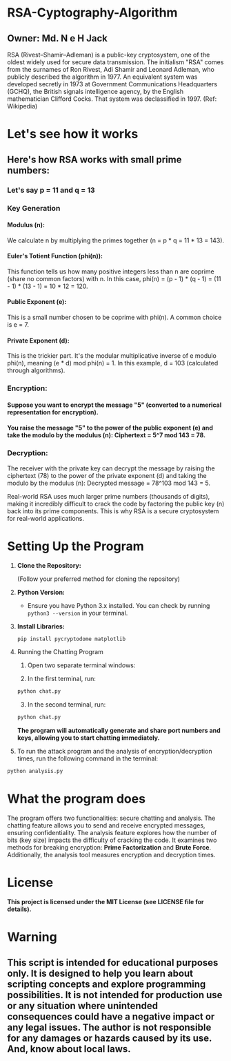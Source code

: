 # RSA-Cyptography-Algorithm
## Owner: Md. N e H Jack

RSA (Rivest–Shamir–Adleman) is a public-key cryptosystem, one of the oldest widely used for secure data transmission. The initialism "RSA" comes from the surnames of Ron Rivest, Adi Shamir and Leonard Adleman, who publicly described the algorithm in 1977. An equivalent system was developed secretly in 1973 at Government Communications Headquarters (GCHQ), the British signals intelligence agency, by the English mathematician Clifford Cocks. That system was declassified in 1997. (Ref: Wikipedia)


# Let's see how it works

## Here's how RSA works with small prime numbers: 

### Let's say p = 11 and q = 13

### Key Generation

#### Modulus (n): 
We calculate n by multiplying the primes together (n = p * q = 11 * 13 = 143).

#### Euler's Totient Function (phi(n)): 
This function tells us how many positive integers less than n are coprime (share no common factors) with n. In this case, phi(n) = (p - 1) * (q - 1) = (11 - 1) * (13 - 1) = 10 * 12 = 120.

#### Public Exponent (e): 
This is a small number chosen to be coprime with phi(n). A common choice is e = 7.

#### Private Exponent (d): 
This is the trickier part. It's the modular multiplicative inverse of e modulo phi(n), meaning (e * d) mod phi(n) = 1. In this example, d = 103 (calculated through algorithms).


### Encryption:

#### Suppose you want to encrypt the message "5" (converted to a numerical representation for encryption).
#### You raise the message "5" to the power of the public exponent (e) and take the modulo by the modulus (n): Ciphertext = 5^7 mod 143 = 78.


### Decryption:

The receiver with the private key can decrypt the message by raising the ciphertext (78) to the power of the private exponent (d) and taking the modulo by the modulus (n): Decrypted message = 78^103 mod 143 = 5.

Real-world RSA uses much larger prime numbers (thousands of digits), making it incredibly difficult to crack the code by factoring the public key (n) back into its prime components. This is why RSA is a secure cryptosystem for real-world applications.


# Setting Up the Program

1. **Clone the Repository:**

   (Follow your preferred method for cloning the repository)

2. **Python Version:**

   - Ensure you have Python 3.x installed. You can check by running `python3 --version` in your terminal.

3. **Install Libraries:**

   ```bash
   pip install pycryptodome matplotlib
   ``` 

4. Running the Chatting Program

   1. Open two separate terminal windows:

   2. In the first terminal, run:

    ```bash
    python chat.py
    ```

   3. In the second terminal, run:

    ```bash
    python chat.py
    ```

    **The program will automatically generate and share port numbers and keys, allowing you to start chatting immediately.**

5. To run the attack program and the analysis of encryption/decryption times, run the following command in the terminal:

```bash
python analysis.py
```

# What the program does

The program offers two functionalities: secure chatting and analysis. The chatting feature allows you to send and receive encrypted messages, ensuring confidentiality. The analysis feature explores how the number of bits (key size) impacts the difficulty of cracking the code. It examines two methods for breaking encryption: **Prime Factorization** and **Brute Force**. Additionally, the analysis tool measures encryption and decryption times.

# License

**This project is licensed under the MIT License (see LICENSE file for details).**

# Warning

## This script is intended for educational purposes only. It is designed to help you learn about scripting concepts and explore programming possibilities. It is not intended for production use or any situation where unintended consequences could have a negative impact or any legal issues.  The author is not responsible for any damages or hazards caused by its use. And, know about local laws.
